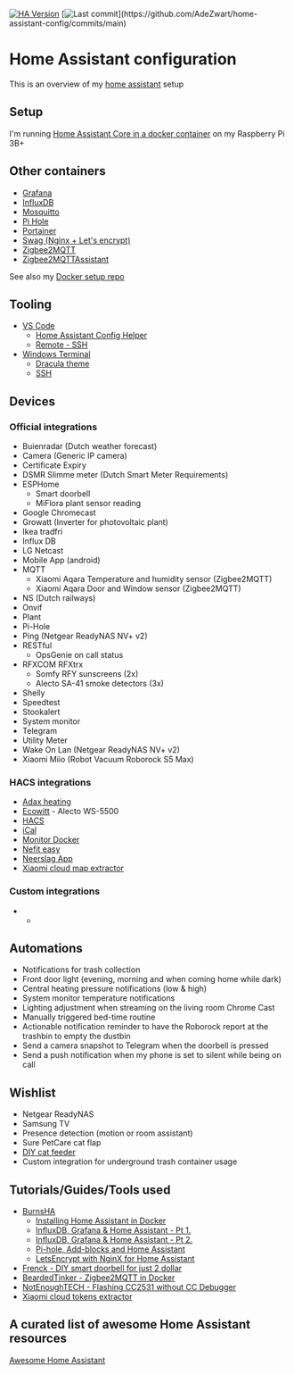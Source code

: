 [![HA Version](https://img.shields.io/badge/Running%20Home%20Assistant-2021.6.1%20-darkblue)](https://github.com/home-assistant/core/releases/tag/2021.6.1)
[![Last commit](https://img.shields.io/github/last-commit/AdeZwart/home-assistant-config.svg?style=plasticr")](https://github.com/AdeZwart/home-assistant-config/commits/main)

# Home Assistant configuration

This is an overview of my [home assistant](https://www.home-assistant.io/) setup

## Setup
I'm running [Home Assistant Core in a docker container](https://hub.docker.com/r/homeassistant/raspberrypi3-homeassistant) on my Raspberry Pi 3B+

## Other containers
* [Grafana](https://hub.docker.com/r/grafana/grafana)
* [InfluxDB](https://hub.docker.com/_/influxdb)
* [Mosquitto](https://hub.docker.com/_/eclipse-mosquitto)
* [Pi Hole](https://hub.docker.com/r/pihole/pihole)
* [Portainer](https://hub.docker.com/r/portainer/portainer-ce)
* [Swag (Nginx + Let's encrypt)](https://hub.docker.com/r/linuxserver/swag)
* [Zigbee2MQTT](https://hub.docker.com/r/koenkk/zigbee2mqtt)
* [Zigbee2MQTTAssistant](https://hub.docker.com/r/carldebilly/zigbee2mqttassistant)

See also my [Docker setup repo](https://github.com/AdeZwart/docker-compose-configuration)

## Tooling
* [VS Code](https://code.visualstudio.com/download)
  * [Home Assistant Config Helper](https://github.com/keesschollaart81/vscode-home-assistant)
  * [Remote - SSH](https://github.com/Microsoft/vscode-remote-release)
* [Windows Terminal](https://github.com/microsoft/terminal)
  * [Dracula theme](https://draculatheme.com/windows-terminal)
  * [SSH](https://docs.microsoft.com/en-us/windows/terminal/tutorials/ssh)

## Devices

### Official integrations
* Buienradar (Dutch weather forecast)
* Camera (Generic IP camera)
* Certificate Expiry
* DSMR Slimme meter (Dutch Smart Meter Requirements)
* ESPHome
  * Smart doorbell
  * MiFlora plant sensor reading
* Google Chromecast
* Growatt (Inverter for photovoltaic plant)
* Ikea tradfri
* Influx DB
* LG Netcast
* Mobile App (android)
* MQTT 
  * Xiaomi Aqara Temperature and humidity sensor (Zigbee2MQTT)
  * Xiaomi Aqara Door and Window sensor (Zigbee2MQTT)
* NS (Dutch railways)
* Onvif
* Plant
* Pi-Hole
* Ping (Netgear ReadyNAS NV+ v2)
* RESTful
  * OpsGenie on call status
* RFXCOM RFXtrx
  * Somfy RFY sunscreens (2x)
  * Alecto SA-41 smoke detectors (3x)
* Shelly
* Speedtest
* Stookalert
* System monitor
* Telegram
* Utility Meter
* Wake On Lan (Netgear ReadyNAS NV+ v2)
* Xiaomi Miio (Robot Vacuum Roborock S5 Max)
  
### HACS integrations
* [Adax heating](https://github.com/Danielhiversen/home_assistant_adax)
* [Ecowitt](https://github.com/garbled1/homeassistant_ecowitt) - Alecto WS-5500
* [HACS](https://github.com/hacs/integration)
* [iCal](https://github.com/tybritten/ical-sensor-homeassistant)
* [Monitor Docker](https://github.com/ualex73/monitor_docker)
* [Nefit easy](https://github.com/ksya/ha-nefiteasy)
* [Neerslag App](https://github.com/aex351/home-assistant-neerslag-app)
* [Xiaomi cloud map extractor](https://github.com/PiotrMachowski/Home-Assistant-custom-components-Xiaomi-Cloud-Map-Extractor)

### Custom integrations
* -

## Automations
* Notifications for trash collection
* Front door light (evening, morning and when coming home while dark)
* Central heating pressure notifications (low & high)
* System monitor temperature notifications
* Lighting adjustment when streaming on the living room Chrome Cast
* Manually triggered bed-time routine
* Actionable notification reminder to have the Roborock report at the trashbin to empty the dustbin
* Send a camera snapshot to Telegram when the doorbell is pressed
* Send a push notification when my phone is set to silent while being on call

## Wishlist
* Netgear ReadyNAS
* Samsung TV
* Presence detection (motion or room assistant)
* Sure PetCare cat flap 
* [DIY cat feeder](https://github.com/AdeZwart/RPi-HomeAutomation)
* Custom integration for underground trash container usage

## Tutorials/Guides/Tools used
* [BurnsHA](https://www.youtube.com/c/BurnsHA)
  * [Installing Home Assistant in Docker](https://youtu.be/bG6g2btJbNk)
  * [InfluxDB, Grafana & Home Assistant - Pt 1.](https://youtu.be/lveSI3hPHE8)
  * [InfluxDB, Grafana & Home Assistant - Pt 2.](https://youtu.be/rMaU69am_cg)
  * [Pi-hole, Add-blocks and Home Assistant](https://youtu.be/yMbpxB39X1Y)
  * [LetsEncrypt with NginX for Home Assistant](https://youtu.be/oN1qPl3Yve8)
* [Frenck - DIY smart doorbell for just 2 dollar](https://frenck.dev/diy-smart-doorbell-for-just-2-dollar/)
* [BeardedTinker - Zigbee2MQTT in Docker](https://www.youtube.com/watch?v=HbkXQErileU)
* [NotEnoughTECH - Flashing CC2531 without CC Debugger](https://www.youtube.com/watch?v=RguRQUXWLCY)
* [Xiaomi cloud tokens extractor](https://github.com/PiotrMachowski/Xiaomi-cloud-tokens-extractor)

## A curated list of awesome Home Assistant resources
[Awesome Home Assistant](https://www.awesome-ha.com/)
